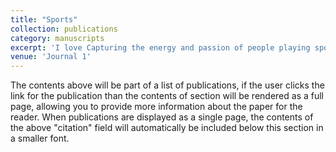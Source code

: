 ```yaml
---
title: "Sports"
collection: publications
category: manuscripts
excerpt: 'I love Capturing the energy and passion of people playing sports that they love and then providing them to post on their socials or print them out. I love getting into the action and capturing the best moments of the game or match.'
venue: 'Journal 1'
---
```


The contents above will be part of a list of publications, if the user clicks the link for the publication than the contents of section will be rendered as a full page, allowing you to provide more information about the paper for the reader. When publications are displayed as a single page, the contents of the above "citation" field will automatically be included below this section in a smaller font.